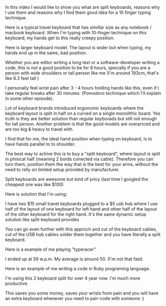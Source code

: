In this video I would like to show you what are split keyboards, reasons why I use them
and reasons why I find them good idea for a 10 finger typing technique.

Here is a typical travel keyboard that has simillar size as any notebook / macbook keyboard.
When I'm typing with 10-finger technique on this keyboard, my hands get to this really creepy position.

Here is larger keyboard model. The layout is wider but when typing, my
hands end up in the same, bad position.

Whether you are editor writing a long text or a software-developer writing a code,
this is not a good position to be for 8 hours, specially if you are a person with wide
 shoulders or tall person like me (I'm around 193cm, that's like 6.3 feet tall )

I personally feel wrist pain after 3 - 4 hours holding hands like this,
even if I take regular breaks after 30 minutes.
(Pomodoro technique which I'll explain in some other episode).

Lot of keyboard brands introduced ergonomic keyboards where the keyboard
layout is split in half on a curved on a single monolithic board. Yes truth is they
are better solution than regular keyborads but still not enough for tall
person. Another problem is that the good models are overpriced and are too big
& heavy to travel with.


I find that for me, the ideal hand position when typing on keyboard, is to have hands parallel to to shoulder.

The best way to achive this is to buy a "split keyboard", where layout is split in phisical half
(meaning 2 bords conected via cable). Therefore you can turn them,
position them the way that is the best for your arms, without the
need to relly on limited setup provided by manufacturer.

Split keyboards are awesome but kind of pricy (last time I googled the
cheapest one was like $100)

Here is solution that I'm using:

I have two $15 small travel keyboards plugged to a $5 usb hub where I use half of the layout of
one keyboard for left hand and other half of the layout of the other keyboard for the right hand.
It's the same dynamic setup solution like split-keyboard provides

You can go even further with this approch and cut of the keyboard cables, cut of
the USB hub cables solder them together and you have literally a split
keyboard.


Here is a example of me playing "typeracer".

I ended up at 59 w.p.m. My average is around 50. (I'm not that fast)


Here is an example of me writing a code in Ruby programing language.

I'm using this 2 keyboard split for over 4 year now. I'm much more
productive.

This saves you some money, saves your wrists from pain
and you will have an extra keyboard whenever
you need to pair-code with someone :)
